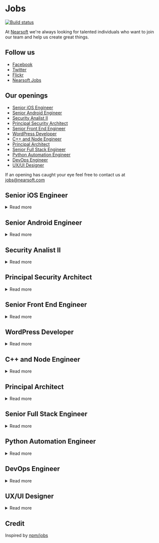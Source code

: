 # Jobs

[![Build status](https://img.shields.io/travis/Nearsoft/jobs.svg)](https://travis-ci.org/Nearsoft/jobs)

At [Nearsoft](https://nearsoft.com) we're always looking for talented individuals who want to join our team and help us create great things.

## Follow us

* [Facebook](https://www.facebook.com/NearsoftInc)
* [Twitter](https://twitter.com/nearsoft)
* [Flickr](https://www.flickr.com/photos/nearsoft)
* [Nearsoft Jobs](http://nearsoftjobs.com)

## Our openings

<!-- yaspeller ignore:start -->




* [Senior iOS Engineer](#senior-ios-engineer)
* [Senior Android Engineer](#senior-android-engineer)
* [Security Analist II](#security-analist-ii)
* [Principal Security Architect](#principal-security-architect)
* [Senior Front End Engineer](#senior-front-end-engineer)
* [WordPress Developer](#wordpress-developer)
* [C++ and Node Engineer](#c++-node-engineer)
* [Principal Architect](#principal-architect)
* [Senior Full Stack Engineer](#senior-full-stack-engineer)
* [Python Automation Engineer](#python-automation-engineer)
* [DevOps Engineer](#devops-engineer)
* [UX/UI Designer](#uxui-designer)

<!-- yaspeller ignore:end -->

If an opening has caught your eye feel free to contact us at jobs@nearsoft.com

## Senior iOS Engineer

<details><summary>Read more</summary>

### Tech Skills

* Experience with Swift 5, iOS 13, and Xcode 11.
* Solid understanding of MVVM.
* SwiftUI experience is preferred.  
* Exposure to Clean Architecture is preferred.
* Experience with the Coordinator pattern is preferred.

  <!-- yaspeller ignore:start -->
###### *TA*
<!-- yaspeller ignore:end -->
</details>


## Senior Android Engineer

<details><summary>Read more</summary>

### Tech Skills

* Experience with Kotlin.
* Solid understanding of MVVM.
* Experience with Kotlin Coroutines is preferred.
* Experience with Clean Architecture is preferred.
  
  <!-- yaspeller ignore:start -->
###### *TA*
<!-- yaspeller ignore:end -->
</details>


## Security Analist II 

<details><summary>Read more</summary>

### Position summary

The Security Analyst II is a strategic support role for the IT Security team. They will provide mentorship, administrative service and support for monitoring systems, security breaches, providing investigative analysis and supporting incident response plans, security awareness, risk assessments, document review, vendor risk, vulnerability management and threat hunting.  They will also engage in the support of other security focused tools and services and other duties as assigned.  In addition, they may be asked to assist with risk assessments, forensics analysis, data collection, user training and other security related tasks.

### Essential Functions and Responsibilities

* Works with IT Security Analysts.  Function as a lead analyst in one or more efforts to assist with penetration testing, incident handling/digital forensics, continuous monitoring, intrusion detection/prevention), auditing, risk analysis, compliance, security awareness, threat hunting, vendor risk analysis and identity and access efforts. 
* Functions equally well in abstract, conceptual, and architectural work as in granular technical implementation and configuration work.  
* Support in the creation of tools, processes, and communications that support information security initiatives. Participate in the development of security policies, standards and procedures.  
* Develop and apply standards and procedures regarding security tools.   
* Analysis of phishing emails utilizing industry standard tools. 
* Monitor Endpoint Security utilizing tools such as DLP, HIPS, Client Proxy, EPP, IPS/IDS and local firewalls to establish a baseline and identify anomalous behavior. Understand data encryption strategies. Strive for optimal policy of balance in security and performance.  
* Participate in tactical projects as they arise to clarify and respond to identified security risks across different technical domains.  Assist in project testing and technical documentation. 
* Execute established security practices with consistency and discipline. Monitor alerts for security incidents and escalate, as needed. Process large quantities of data based on significance.  
* Collaborate with engineers to support standardized practices and follow routine processes to promote secure systems. Recommend new tools for penetration testing, assessment, and secure product validation.  
* Identify and create process improvements.
* Process service request tickets efficiently and reliably. 
* Participate in Correction of Errors (CoE), often with members of other teams. 
* Participate with incident response activities. 
* Monitors and tests fixes and patches to ensure vulnerabilities have been appropriately mitigated. 
* Continuously monitor tools for events that could lead to an incident and work with business partners to ensure data protection and remediation. 
* Knowledge of NIST, ISO, and PCI-DSS standards as well as FERPA, GLBA, GDPR, HIPAA, FTC regulations. Contribute to developing assessment plans building on the methodologies promoted by these standards and regulations to quantify risk.  
* Performs activities needed to demonstrate regulatory compliance. 
* Proficiencies with computing technologies (Windows Server, Linux, databases, TCP/IP network stack, scripting languages, etc.) 
* Working knowledge of intrusion detection methodologies and techniques for detecting intrusions via intrusion detection technologies. 
* Administration of security information and event management including devices, watch list, alerting, threat feeds, and problem resolution. 
* Research emerging security technologies, tactics, trends, and exploits.  Prepare reports and presentations periodically for management and developers.  
* Participate in ongoing status meetings to update Information Security members of initiatives and ongoing projects.  
* Maintain user security by evaluating security standards and access controls.  
* Manage security test lab including daily activities, documentation, maintenance, component installation/configuration, and facility evolution. 
* Ability to use network management tools to analyze network traffic patterns. 
* Ability to tune sensors, read, and interpret signatures. 
* Ability to create alerts and automated responses. 
* Ability to generate and articulate performance metrics. 
* Ability to identify and communicate the risk of vulnerabilities. 
* Ability to identify internal and external trends to identify risks. 
* Ability to articulate risk to management. 
* Provide policy and technical advice to internal stakeholders to ensure new initiatives conform to current corporate security architecture.  
* Applies design theories and principles in researching, designing, and developing, while maintaining security architectures of the company.  
* Contributes to security operations and technology projects that have tactical and operational impact to all business segments of WGU. 
* Responsible to support the creation and maintenance of an effective security architecture for the corporation that maps to business requirements.  
* Collaborate with IT leadership and other business leaders to provide integrated security planning and recommendations for innovative technologies that will enhance the current security posture of the organization system protection. 
* Manage subscriptions to vendors’ security/vulnerability alerts and assess vendor alerts by establishing a response plan based on the platform, severity, and applicability of the threat.  
* Review and maintain inventory and documentation for “golden images” for all operating systems from security and baseline configuration perspective. 

### Required skills, education and experience

* Bachelor’s Degree in related field and 2 years of relevant work experience or 4-5 years minimum of Information Security experience.
* Experience with security industry standards and best practices. Proven experience with interpretation and implementation of those standards in a corporate environment. 
* Execute established security practices with consistency and discipline 
* Results oriented, self-motivated, and self-directed. 
* Experience with open source security tools (i.e. Kali, Nessus, Fortify, AppScan, Nexpose, SAINT, Burp, NMap, Metasploit, Meterpreter, Wireshark, Kismet, Aircrack-ng, Eramba, etc) 
* Familiarity with network architectures, network services & devices, system types, development platforms, and software suites (Microsoft, Cisco, Oracle, Linux, etc.) 
* Technical skills in patch and vulnerability assessment, analytical theory, networking, operating systems, incident response methodology and ability to compose management level summaries as needed. 

### Preferred Qualifications

* Relevant security certifications– (SSCP, GIAC, Security+, CEH, etc.) Certifications. 
* Experience recommending additional security requirements and safeguards 
* Experience in development of end user operating manuals and documentation 
* Familiarity with Cloud infrastructure  
* Experience preparing System Security Plans and supporting Cybersecurity/IA testing. 
* Experience with NAC and MDM.
* Knowledge of OWASP a plus.
  
  ### Competencies Required 

* Works well with others, maintaining a positive work environment by communicating in a manner to promote positive relations with customers, co-workers, and management.
* Effective communication skills with the ability to communicate with purpose, clarity, and accuracy
* Excellent analytical, problem solving, and decision-making skills required. Identifies and resolves problems in a timely manner with a solution driven approach to problems.
  
  ### Special Requirements 
  
 * Flexibility to work some nights/weekends/holidays/on call rotation.
    
    <!-- yaspeller ignore:start -->
###### *WGU*
<!-- yaspeller ignore:end -->
</details>


## Principal Security Architect

<details><summary>Read more</summary>

### Position summary

The Principal Security Architect is a position of technical expertise, influence, and leadership in the security technology realm. The Principal Security Architect is highly passionate and is a deeply technical Security Expert to help the company and its users develop sound security practices. Our Principal Security Architects will deliver security architecture, risk and control guidance, lead proof-of- concept projects, and conduct workshops.

### Essential Functions and Responsibilities

* Architecture experience with enterprise security solutions.
* Subject matter expert in compliance & security standards across the enterprise IT landscape, deep understanding of enterprise risk management methods, and techniques to drive successful outcomes in a complex environment.
* Extensive experience in cloud computing technologies.
* Subject matter expert in archive, backup/recovery and business continuity processes in distributed operations.
* Demonstrated ability to think strategically about business, product, and technical challenges.
* Provide guidance and direction with penetration testing, incident handling/digital forensics, continuous monitoring, intrusion detection/prevention, vulnerability management.
* Functions equally well in abstract, conceptual, and architectural work as in granular technical implementation and configuration work.
* Implement tools, policies, standards, processes, and communications that support information security initiatives.
* Identify gaps in the University’s security model and architect remediation solutions.
* Lead tactical projects related to security initiatives.
* Create new processes, identify new threats and mitigation strategies.
* Process service request tickets efficiently and reliably.
* Demonstrate ownership of incidents.  Participate in the Correction of Errors (CoE) process designed to improve our standards, procedures, responses, baselines, guidelines etc.  
* Identification of vulnerabilities, misconfigurations, and related patches. 
* Coordinate and carryout red/blue team activities. 
* Inspire and develop less experienced staff through sharing of knowledge and being approachable. 
* Engage with internal product teams, architects, and business leaders to understand and inform product roadmaps and security needs.
* Evaluate emerging technologies and market trends to develop a 5-year vision/roadmap. 
* Communicate security architecture strategy and roadmap clearly.
* Define security requirements and checklist for all security disciplines.
* Serve as technical security/risk advisor on new technologies.
* Provide architectural guidance and leadership on best practices regarding security in software development, IoT platform, mobile application, user interface design frameworks, high performance messaging solutions, server-side development, integrations and tools and technologies.
* Work with corporate security governance team to comply with internal SLA and policies.
* Research security technologies and maintain knowledge of current and emerging technologies / products / trends related to security architectural solutions.
* Determines security requirements by evaluating business strategies, researching information security standards, conducting system security and vulnerability analyses and risk assessments, studying architecture/platform, identifying integration issues, and preparing cost estimates.
* Plans security systems by evaluating network and security technologies; developing requirements for network environments; designs public key infrastructures (PKIs), including use of certification authorities (CAs) and digital signatures as well as hardware and software encryption solutions; adhering to industry standards.
* Implements security systems by specifying intrusion detection methodologies, preparing preventive and reactive measures; creating, transmitting, and maintaining keys and encrypted data; providing technical guidance to engineering and support teams; completing documentation.

### Required skills, education and experience

* Bachelor’s degree in IT, or related field with 8 years of experience in IT security, compliance or risk management, if candidate has a CISSP – 7 years of experience or 12+ years Information Security Experience without a degree.
Experience with security industry standards and best practices. Proven experience with interpretation and implementation of those standards in a corporate environment. 
* High integrity.  Will be working with sensitive data.
* Operate Information security tools and processes
* Execute established security practices with consistency and discipline
* Highly technical and analytical, possessing 7 or more years of IT implementation experience
* Demonstrated expertise in cryptographic algorithms and protocols (PKI).
* Demonstrated expertise in end-to-end software architecture.
* Ability to present complex security topics to wide range of internal and internal audiences (engineers to executives).
* Strong project planning and execution skills.
* Good analytical and debugging skills; creative ability, good organizational skills.
* Experience in working with or deploying identity management solutions (privileged access management and user behavioral analytics)
* Working knowledge of web application technology and API frameworks, authentication, and secure coding best practices.
* Working knowledge of network architecture including routing and switching, firewall design and load balancing.
* Experience with threat modeling, vulnerability assessments, and penetration testing is highly desirable.
* Excellent communication skills and coordination with peers, end-users, and cross-group collaborative leadership.

### Preferred Qualifications

* Preferred – CISSP, Masters Degree, ISACA Certifications.
* Working knowledge of intrusion detection methodologies and techniques for detecting intrusions via intrusion detection technologies.
* Ability to identify and communicate the risk of vulnerabilities 
* Ability to identify internal and external trends to identify risks.
* Ability to articulate risk to upper management
* Experience in application level security architectures.  
* Security engineering experience in conducting threat analysis, risk management, mitigation techniques, and vulnerability assessments.  

### Competencies Required 

* Works well with others, maintaining a positive work environment by communicating in a manner to promote positive relations with customers, co-workers, and management.
* Effective communication skills with the ability to communicate with purpose, clarity, and accuracy.
* Excellent analytical, problem solving, and decision-making skills required. Identifies and resolves problems in a timely manner with a solution driven approach to problems.
* Demonstrated pragmatic, adaptable, and result-driven approach to information security risk management.
* Methodical, data-driven approach to security and risk analysis; ability to think imaginatively in order to implement security improvements. 

<!-- yaspeller ignore:start -->
###### *WGU*
<!-- yaspeller ignore:end -->
</details>


## Senior Front End Engineer

<details><summary>Read more</summary>

We have an amazing opportunity to work in Hermosillo, Sonora. 

### Tech stack

* HTML5
* CSS3
* JavaScript
* React/Redux
* Angular
* ES5 and ES6
* Web Services and RESTful APIs

### Requirements

* 6+ years of UI development experience
* Development experience with HTML5, CSS3, and JavaScript, and on working on applications with backend and database components
* Experience with JavaScript libraries and frameworks such as React/Redux, Angular, ES5, ES6, and knowledge of how to use and optimize them
* Experience in development of, and/or integration with web services and RESTful APIs
* Experience with source control tools, unit test development and performing code reviews

### Desired Experience:

* Willingness and ability to quickly learn new technologies and frameworks. Demonstrate the ability to research, explain reasons and make informed technology choices.
* Strong understanding of APIs, databases and at least one server-side language (Python, Java, Go)
* Hands on experience working with visualization libraries such as D3.js, plotly.js and/or web.gl
* Familiarity with unit testing frameworks such as Jest, Enzyme, Mocha, Selenium or Cypress
* Good understanding of CI / CD processes and cloud-based deployments

<!-- yaspeller ignore:start -->
###### *BL*
<!-- yaspeller ignore:end -->
</details>


## WordPress Developer

<details><summary>Read more</summary>
  
We are unique in the digital marketing and media industry. We combine marketing,digital,content,and fin-tech.
Our performance-based approach increases brand awareness and generates targeted audience engagement on our internal web properties and partner sites. We are seeking a Software Engineer with WordPress experience who will help us to implement amazing front-end and back-end user experiences for our highly-customized site with over 10,000 articles reaching millions of monthly users.
The right person will be experienced with large, high traffic WordPress installations and must be able to code custom features and build plug-ins according to coding standards and best practices and will be knowledgeable in WordPress, PHP, Javascript, and CSS. This role will be required to handle feature-rich front end development along with complicated back end tasks such as migrations, search customization,and web service programming.

### Development Responsibilities

* Build, extend, maintain and deploy websites using the WordPress content managementsystem.
* Create and modify front end and back end components (themes, plugins, scripts, and styles)using PHP, Javascript, and CSS
* Demonstrate a complete understanding of WordPress 
* Monitor, maintain and optimize front end and back end performance
* Design themes, templates and plugins based on wireframes and project requirements
* Stay up to date with the latest WordPress and related plugin security updates
* Produce high-quality code that works well across multiple browsers and devices 

### Team Collaboration

* Interact with the team to share and discuss design and functionality ideas
* Interpret wireframes, storyboards, user flows, process flows and site maps
* Discuss project milestones and key deliverables to peers and stakeholders
* Set design guidelines, best practices and standards
* Meet deadlines and stay on target
* Work with designers to ensure the technical feasibility of UI/UX designs
* Conducting quality assurance and tests of code quality
 
### Requirements

* 3 to 4 years of Wordpress development experience, has to have current work experience in Wordpress
* Technical skills should include multiple years in web development and experience with: WordPress,PHP, MySQL, HTML5, CSS3, JavaScript, and JQuery,
* Ability to build custom themes and plugins
* Develop page types, taxonomy language, menus, and other WordPress CMS data structures
* Experience with AWS services such as S3 and CloudFront
* Experience using Git for version control
* Familiar with Command-Line Interfaces (i.e. Bash)
* Familiar with SEO best practices (semantic markup, alt tags, meta tags)
* Ability to work with APIs
* Able to write database queries and logic
* Experience with common deployment methodologies (dev->stage->live)
* Excellent debug experience
* Stay up to date with community patches and updates as required
* Strong knowledge of production-ready code QA such as browser testing, validity testing, and performance testing
* Able to take direction, critique and brainstorming your ideas
* Collaborative will-do attitude
* Attention to detai

<!-- yaspeller ignore:start -->
###### *CT*
<!-- yaspeller ignore:end -->
</details>


## C++ and Node Engineer 

<details><summary>Read more</summary>
  
We looking for a mid/senior C++ developer to join our growing team. This is an exciting and high profile project that will involve challenging problem solving and collaborating in architecting a solution from the ground up. You will also be asked to develop documentation on the new built system.

### Your Profile

* You are committed to using your technical skills to deliver amazing user experiences.
* You enjoy learning new and emerging technologies. 
* You are pro open source, do not like to reinvent the wheel. 
* You are a force of proposal and an excellent team player. 
* You are attentive to potential security vulnerabilities, strive for improvement, like to get out of your comfort zone and the challenges are a source of motivation for you.
* You are a problem-solver, critical thinker, and team player.

### Key Requirements

* 5+ years of experience in the software industry
* 3+ years of working experience in C++
* 5+ years NodeJS/Typescript or Java development experience
* Experience in server/client side JS (nodeJS, expressJS, Typescript)
* Object-oriented design and development experience
* Ability to drive technical excellence, pushing innovation and quality
* Experience with REST web services, message brokers, network programming
* Self-driven, autonomous and accountable, with great interpersonal skills
* Proficient in English

### It’s great if you also have

* Experience with linux
* Experience with CI/CD using Travis CI
* Experience with some aspect(s) of computer security: network security,
application security, security protocols, cryptography, etc…)
* Experience with agile software development practices

<!-- yaspeller ignore:start -->
###### *ULT*
<!-- yaspeller ignore:end -->
</details>


## Principal Architect

<details><summary>Read more</summary>

Reporting to the Chief Architect, the principal Architect plays an integral role in supporting the effort to build the company's multi-year technology strategy, roadmap, and processes. The Principal Architect will be part of the company’s architecture team responsible for development and technology innovation. The principal architect will support multiple domains part of  the integration of our brands into one cohesive platform and set of services to deliver delight at scale to our millions of customs around the world. 

### Responsibilities 

* Lead software architecture implementation throughout the product life cycle for one or moreapplication domains.
* Define software application architecture solution proposals and alternatives with the team, including schedule, resource & costing.
* Lead and participate in software architecture and code reviews.
* Work with the team of internal and external software engineers to prototype and implement the applications.
* Owns the Domain Roadmap and works closely with business, architects and engineering heads to set priority, deliver on-time, within budget and of high quality.
* This architect will lead engineering teams to develop innovative solutions that meet market needs with respect to functionality, performance, scalability, reliability, implementation schedules, and adherence to develop goals and principles.
* Drive and understand use cases for current and future architectural requirements across multiple domains.  Drive the evolution of our technology stack, and enhance leadership role.
* Act as a role model and mentor for the entire technology organization. Lead one or more application domains to achieve architectural initiatives.
* Will be part of the Architectural Committee consisting of the team of architects to achieve enterprise-wide architectural alignment, work towards devising architectural solutions, and chairing architectural design reviews. 

### Leadership Requirements

* Strategic thinker with a high level of situational intelligence to be able to work with a diverse workforce with a differing opinion
* Able to communicate, influence, and lead technical teams in making strong technical decisions.  
* Effectively describes and communicates the future direction of a given domain, conducts analysis of architectural data, and articulates analytic and technical findings to senior audiences in a coherent and organized fashion.
* Builds loyalty, trust and confidence with cross-functional leaders and teams
* Hands-on and entrepreneurial style –one that looks to become personally involved in all elements of managing their domain responsibility
* Actively develops technical talent and shares knowledge
* Skilled at contributing to broader business conversations beyond their domain expertise
* Solicits the involvement of others to build a sense of ownership.
* Comfortable presenting to executive leaders in ways that build confidence and support, and enables strategic decision making
* High degree of technical competency (strong engineering foundation) with a passion around execution and delivery.  Technical aptitude to probe, assess and understand their technology environment
* Strong verbal, presentation and written communications skills
* Proven ability to navigate ambiguity and collaborate with other functional leaders to provide positive outcomes

### Tech Skills 

* 12+ years of experience as a software developer, lead and architect
* At least 6 years’ experience as a software architect at a consumer services company delivering solutions running in Cloud infrastructure, preferably AWS. 
* Experience with large scale e-commerce platforms and highly available distributed systems
* Deep experience of micro-service-based architectures and building performing, scalable and durable solutions in cloud environments for 24x7 business to consumer-facing applications.
* Cloud Application Design patterns and frameworks (for e.g. service discovery, circuitbreaker, and 12 factor)
* AWS cloud experience (IAM, Cognito, ECS, Fargate, Lambda, RDS, S3)
* Experience with various access control models and standards, including SSO and ID Federation
* Experience acting as technical liaison between Product Management, Development, and Operations
* Experience with event-driven architecture and messaging systems (ActiveMQ, Kafka, SQS/SNS)
* Proficient in NoSQL (MongoDB, Amazon DynamoDB, Redis) and Relational Databases (Oracle, MySQL and PostgreSQL)
* Expert-level experience with Java/Spring Boot/Spring Framework required and LAMP, HTML5 and iOS etc. would be a plus
* Ability to create analysis and quick prototypes for different implementation alternatives.
* Experience in Machine Learning and Artificial Intelligence 
* Expert knowledge of technical architecture best practices
* Developed architectures in multiple diverse domains and application stacks
* Expertise with modern, Agile-based application development methodologies such as microservices, API management,web-scale architectures, container-based delivery, cloud automation, TDD, BDD, continuous integration (CI), and CD.

<!-- yaspeller ignore:start -->
###### *SHUTT*
<!-- yaspeller ignore:end -->

</details>


## Senior Full Stack Engineer

<details><summary>Read more</summary>
  
### What you’ll be doing:

* Create REST based microservices and APIs to support mobile and web applications
* Contribute to developing a culture of testing and quality within the team
* Collaborate with QA team in implementing and maintaining test automation
* Continuously discover, evaluate and implement new technologies or services to maximize development efficiency

### Who you are:

* You feel good about your work knowing that what you do will affect the lives of millions of people around the world
* Entrepreneurial and eager to thrive in a startup environment
* Strong communicator
* A good person, highly ethical and accepting of others
* Self-motivated and willing to learn new things and take on new challenges
 
### Your background and skills:

* Preferably fluent in TypeScript/Node.js; Java/Spring/Spring Boot a plus
* Experienced with MongoDB, NoSQL technologies
* Docker experience a plus
* Experienced with service design patterns, multithreading, scalability and performance
* Excellent knowledge of algorithms and data structures
* Familiarity with cloud architectural patterns and microservices, message queues, container orchestration, etc.
* Experience developing and supporting production code
* Able to collaborate with appropriate resources to prepare design create technical design, slicing and sizing of new features and function
* Clear and concise communication skills
* Proven track record of delivering on tight schedule
* B.S. in Computer Science or related field OR equivalent experience
* 6+ years of full-stack software engineering experience developing user-facing features and systems

<!-- yaspeller ignore:start -->
###### *MND*
<!-- yaspeller ignore:end -->

</details>


## Python Automation Engineer

<details><summary>Read more</summary>

* 3-5 years experience in Software Quality with strong demonstrable automation skills in Selenium, Python, PHP or a scripting language used for test regression
* Ability to not only automation, but manually test and apply manual tests to regression scripts quickly and seamlessly to sprint tasks
* Junior/Mid-level Agile experience working with onsite and offsite teams within an Agile development life-cycle
* Experience leading a small, agile quality team across multiple teams and sprints
* Believe in working with other SCRUM teams and context switching when the team and business needs call for the help

<!-- yaspeller ignore:start -->
###### *CT*
<!-- yaspeller ignore:end -->

</details>


## DevOps Engineer

<details><summary>Read more</summary>

### Requirements

* Enterprise public cloud experience with AWS
* Experience writing automation scripts such as Python, Java, Bash, Ruby, Powershell etc.
* Experience working with and coding automated configuration and infrastructure deployment management tools such as Puppet, Chef, Salt, Ansible etc.
* Experience implementing systems and application performance monitoring tools (AppDynamics, New Relic, Sensu, Zenoss, Nagios, etc.); Emphasis on developing custom systems and application monitors
* Hands-on experience with operating system administration and tuning including Linux/Unix and/or Microsoft Operating Systems is required
* Hands-on experience implementing centralized log aggregation and search frameworks such as Splunk, ELK, etc.
* Experience with source control management and how they are used in delivery (Git/TFS/CVS) and conforming to Development organization's SDLC standards
* Strong technical and troubleshooting skills to evaluate, recommend and support new technology as it relates to Web-based applications
* Comfort with facilitating collaboration, open communication and reaching across functional borders
* Prior deployment experience working with software development life-cycle and methodology are strongly desired
* Must be a self-starter and motivated to work with people to get the task accomplished, sometimes with minimal supervision
* High level of customer responsiveness, excellent documentation and communication skills and attention to detail

### Preferences

* Minimum 2 years experience configuration and maintaining network and system security: firewalls (including WAF), security logs and audits, proxies, DMZ
* Minimum 2 years experience with networking principles: routing, naming services, port-mapping, protocols, network address translation, DHCP, IP chaining, etc.
* Experience installing, configuring, and tuning application messaging technologies such as ActiveMQ, JMS, RabbitMQ etc.
* Experience with Software Development tracking and collaboration tools (Atlassian Suite etc.)
* Experience with basic database administration: installation, emergency recovery, creating accounts, tuning SQL queries, indexing

<!-- yaspeller ignore:start -->
###### *SKT*
<!-- yaspeller ignore:end -->

</details>


## UX/UI Designer

<details><summary>Read more</summary>

The UX Team from Nearsoft is growing and we're looking for a hands-on UX/UI Designer that help us build value to our clients' business by being actively involved in product decisions. As part of the UX Team, you'll work closely with designers, developers and stakeholders to produce digital products, conduct user research and design engaging UI solutions.

### What you'll do

* Create low and high fidelity mockups using best design principles for user interfaces in mobile and Web platforms
* Communicate ideas effectively to key stakeholders in the product development process
* Build a strong relationship with your client by being actively involved in product decisions and tackle the needs at hand
* Conduct usability testings, user interviews and analyze findings to translate into design solutions
* Collaborate with development teams and stakeholders in an Agile environment to produce high-quality digital products
* Analyze and create successful strategies to implement design solutions to products in any phase of the development process
* Create mobile and web user-interface designs following best platform guidelines and practices
* Build design systems including patterns, components, and guidelines for software products
* Support current team initiatives like facilitating workshops, mentoring and creating new content for our blog

### About you

* 3+ years of experience designing digital products
* Fluent in English, written and spoken
* Proven ability to collaborate successfully with cross-­functional teams and software products
* Experience designing User Interfaces for web and mobile platforms
* Experience conducting usability testing, user interviews and analyze findings to translate into design solutions
* Advanced use of Sketch and InVision, or other similar tools
* Ability to self-manage and conduct in a proactive manner

### How to apply

* Send your CV and portfolio to: aquijada@nearsoft.com

<!-- yaspeller ignore:start -->
###### *NS*
<!-- yaspeller ignore:end -->

</details>


## Credit

Inspired by [npm/jobs](https://github.com/npm/jobs)
